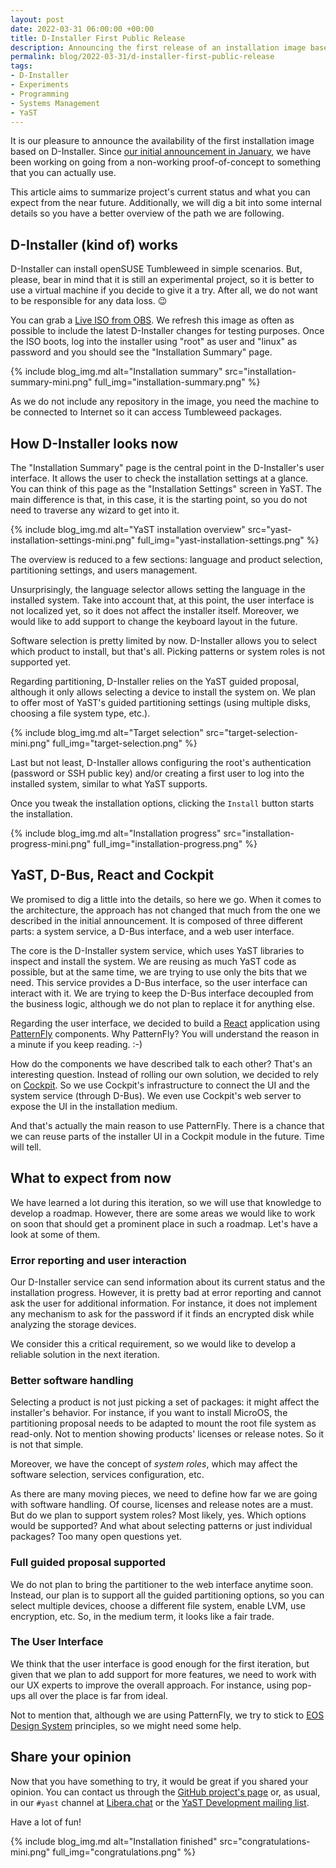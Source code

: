 ```yaml
---
layout: post
date: 2022-03-31 06:00:00 +00:00
title: D-Installer First Public Release
description: Announcing the first release of an installation image based on D-Installer
permalink: blog/2022-03-31/d-installer-first-public-release
tags:
- D-Installer
- Experiments
- Programming
- Systems Management
- YaST
---
```


It is our pleasure to announce the availability of the first installation image based on
D-Installer. Since [our initial announcement in
January]({{site.baseurl}}/blog/2022-01-18/announcing-the-d-installer-project), we have been working
on going from a non-working proof-of-concept to something that you can actually use.

This article aims to summarize project's current status and what you can expect from the near
future. Additionally, we will dig a bit into some internal details so you have a better overview of
the path we are following.

## D-Installer (kind of) works

D-Installer can install openSUSE Tumbleweed in simple scenarios. But, please, bear in mind that it
is still an experimental project, so it is better to use a virtual machine if you decide to give it
a try. After all, we do not want to be responsible for any data loss. :wink:

You can grab a [Live ISO from
OBS](https://build.opensuse.org/package/binaries/YaST:Head:D-Installer/d-installer-live/images). We
refresh this image as often as possible to include the latest D-Installer changes for testing
purposes. Once the ISO boots, log into the installer using "root" as user and "linux" as password
and you should see the "Installation Summary" page.

{% include blog_img.md alt="Installation summary"
src="installation-summary-mini.png" full_img="installation-summary.png" %}

As we do not include any repository in the image, you need the machine to be connected to Internet
so it can access Tumbleweed packages.

## How D-Installer looks now

The "Installation Summary" page is the central point in the D-Installer's user interface. It allows
the user to check the installation settings at a glance. You can think of this page as the
"Installation Settings" screen in YaST. The main difference is that, in this case, it is the starting
point, so you do not need to traverse any wizard to get into it.

{% include blog_img.md alt="YaST installation overview"
src="yast-installation-settings-mini.png" full_img="yast-installation-settings.png" %}

The overview is reduced to a few sections: language and product selection, partitioning settings,
and users management.

Unsurprisingly, the language selector allows setting the language in the installed system. Take into
account that, at this point, the user interface is not localized yet, so it does not affect the
installer itself. Moreover, we would like to add support to change the keyboard layout in the
future.

Software selection is pretty limited by now. D-Installer allows you to select which product to
install, but that's all. Picking patterns or system roles is not supported yet.

Regarding partitioning, D-Installer relies on the YaST guided proposal, although it only allows
selecting a device to install the system on. We plan to offer most of YaST's guided partitioning
settings (using multiple disks, choosing a file system type, etc.).

{% include blog_img.md alt="Target selection"
src="target-selection-mini.png" full_img="target-selection.png" %}

Last but not least, D-Installer allows configuring the root's authentication (password or SSH
public key) and/or creating a first user to log into the installed system, similar to what YaST
supports.

Once you tweak the installation options, clicking the `Install` button starts the installation.

{% include blog_img.md alt="Installation progress"
src="installation-progress-mini.png" full_img="installation-progress.png" %}

## YaST, D-Bus, React and Cockpit

We promised to dig a little into the details, so here we go. When it comes to the architecture, the
approach has not changed that much from the one we described in the initial announcement. It is
composed of three different parts: a system service, a D-Bus interface, and a web user interface.

The core is the D-Installer system service, which uses YaST libraries to inspect and install the
system. We are reusing as much YaST code as possible, but at the same time, we are trying to use
only the bits that we need. This service provides a D-Bus interface, so the user interface can
interact with it. We are trying to keep the D-Bus interface decoupled from the business logic,
although we do not plan to replace it for anything else.

Regarding the user interface, we decided to build a [React](https://reactjs.org/) application using
[PatternFly](https://www.patternfly.org/) components. Why PatternFly? You will understand the reason
in a minute if you keep reading. :-)

How do the components we have described talk to each other? That's an interesting question. Instead
of rolling our own solution, we decided to rely on [Cockpit](https://cockpit-project.org/). So we
use Cockpit's infrastructure to connect the UI and the system service (through  D-Bus). We even use
Cockpit's web server to expose the UI in the installation medium.

And that's actually the main reason to use PatternFly. There is a chance that we can reuse parts of
the installer UI in a Cockpit module in the future. Time will tell.

## What to expect from now

We have learned a lot during this iteration, so we will use that knowledge to develop a roadmap.
However, there are some areas we would like to work on soon that should get a prominent place in
such a roadmap. Let's have a look at some of them.

### Error reporting and user interaction

Our D-Installer service can send information about its current status and the installation progress.
However, it is pretty bad at error reporting and cannot ask the user for additional information. For
instance, it does not implement any mechanism to ask for the password if it finds an encrypted disk
while analyzing the storage devices.

We consider this a critical requirement, so we would like to develop a reliable solution in the next
iteration.

### Better software handling

Selecting a product is not just picking a set of packages: it might affect the installer's
behavior. For instance, if you want to install MicroOS, the partitioning proposal needs to be
adapted to mount the root file system as read-only. Not to mention showing products' licenses or
release notes. So it is not that simple.

Moreover, we have the concept of *system roles*, which may affect the software selection,
services configuration, etc.

As there are many moving pieces, we need to define how far we are going with software handling. Of
course, licenses and release notes are a must. But do we plan to support system roles? Most likely,
yes. Which options would be supported? And what about selecting patterns or just individual
packages? Too many open questions yet.

### Full guided proposal supported

We do not plan to bring the partitioner to the web interface anytime soon. Instead, our plan is to
support all the guided partitioning options, so you can select multiple devices, choose a different
file system, enable LVM, use encryption, etc. So, in the medium term, it looks like a fair trade.

### The User Interface

We think that the user interface is good enough for the first iteration, but given that we plan to
add support for more features, we need to work with our UX experts to improve the overall approach.
For instance, using pop-ups all over the place is far from ideal.

Not to mention that, although we are using PatternFly, we try to stick to [EOS Design
System](https://www.eosdesignsystem.com/) principles, so we might need some help. 

## Share your opinion

Now that you have something to try, it would be great if you shared your opinion. You can contact us
through the [GitHub project's page](https://github.com/yast/d-installer) or, as usual, in our
`#yast` channel at [Libera.chat](https://libera.chat/) or the [YaST Development mailing
list](https://lists.opensuse.org/archives/list/yast-devel@lists.opensuse.org/).

Have a lot of fun!

{% include blog_img.md alt="Installation finished"
src="congratulations-mini.png" full_img="congratulations.png" %}
